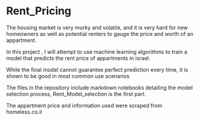﻿# Rent_Pricing

The housing market is very murky and volatile, and it is very hard for new homeowners as well as potential renters to gauge the price and worth of an appartment.

In this project , I will attempt to use machine learning algorithms to train a model that predicts the rent price of appartments in israel.

While the final model cannot guarantee perfect prediction every time, it is shown to be good in most common use scenarios

The files in the repository include markdown notebooks detailing the model selection process, Rent_Model_selection is the first part.

The appartment price and information used were scraped from homeless.co.il
